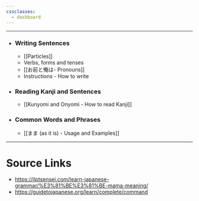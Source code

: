 ```yaml
---
cssclasses:
  - dashboard
---
```

---

- ### Writing Sentences
	- [[Particles]]
	- Verbs, forms and tenses
	- [[お前と俺は- Pronouns]]
	- Instructions - How to write
- ### Reading Kanji and Sentences
	- [[Kunyomi and Onyomi - How to read Kanji]]
- ### Common Words and Phrases
	- [[まま (as it is) - Usage and Examples]]

---


# Source Links

- https://jlptsensei.com/learn-japanese-grammar/%E3%81%BE%E3%81%BE-mama-meaning/
- https://guidetojapanese.org/learn/complete/command